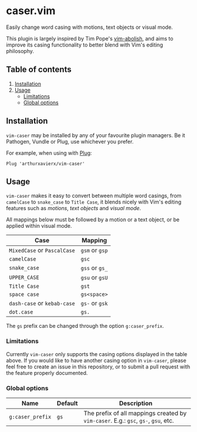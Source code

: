 # caser.vim

Easily change word casing with motions, text objects or visual mode.

This plugin is largely inspired by Tim Pope's [vim-abolish](https://github.com/tpope/vim-abolish), and aims to improve its casing functionality to better blend with Vim's editing philosophy.

## Table of contents

1. [Installation](#installation)
1. [Usage](#installation)
    - [Limitations](#limitations)
    - [Global options](#global-options)

## Installation

`vim-caser` may be installed by any of your favourite plugin managers. Be it Pathogen, Vundle or Plug, use whichever you prefer.

For example, when using with [Plug](https://github.com/junegunn/vim-plug):

```vim
Plug 'arthurxavierx/vim-caser'
```

## Usage

`vim-caser` makes it easy to convert between multiple word casings, from `camelCase` to `snake_case` to `Title Case`, it blends nicely with Vim's editing features such as _motions_, _text objects_ and _visual mode_.

All mappings below must be followed by a motion or a text object, or be applied within visual mode.

 Case | Mapping
------|---------
`MixedCase` or `PascalCase`  | `gsm` or `gsp`
`camelCase`  | `gsc`
`snake_case` | `gss` or `gs_`
`UPPER_CASE` | `gsu` or `gsU`
`Title Case` | `gst`
`space case` | `gs<space>`
`dash-case` or `kebab-case` | `gs-` or `gsk`
`dot.case`   | `gs.`

The `gs` prefix can be changed through the option `g:caser_prefix`.

### Limitations
Currently `vim-caser` only supports the casing options displayed in the table above. If you would like to have another casing option in `vim-caser`, please feel free to create an issue in this repository, or to submit a pull request with the feature properly documented.

### Global options
 Name | Default | Description
------|---------|-------------
`g:caser_prefix` | `gs` | The prefix of all mappings created by `vim-caser`. E.g.: `gsc`, `gs-`, `gsu`, etc.
